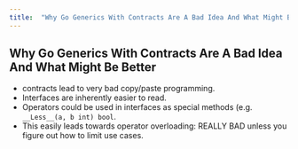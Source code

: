 ```yaml
---
title:  "Why Go Generics With Contracts Are A Bad Idea And What Might Be Better"
---
```


## Why Go Generics With Contracts Are A Bad Idea And What Might Be Better

* contracts lead to very bad copy/paste programming.
* Interfaces are inherently easier to read.
* Operators could be used in interfaces as special methods (e.g. `__Less__(a, b int) bool`.
* This easily leads towards operator overloading: REALLY BAD unless you figure out how to limit use cases.
